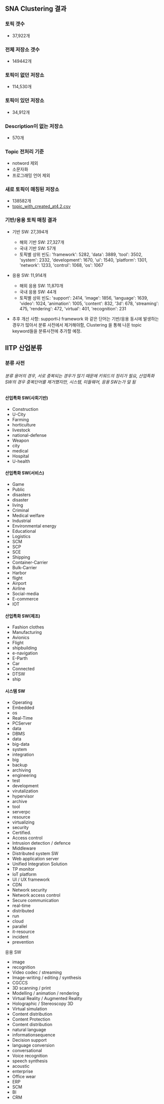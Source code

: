 ## SNA Clustering 결과
### 토픽 갯수
* 37,922개

### 전체 저장소 갯수
* 149442개

### 토픽이 없던 저장소
* 114,530개

### 토픽이 있던 저장소
* 34,912개

### Description이 없는 저장소
* 570개

### Topic 전처리 기준
* notword 제외
* 소문자화
* 프로그래밍 언어 제외

### 새로 토픽이 매칭된 저장소
* 138582개
* [topic_with_created_at4.2.csv](https://github.com/worldoss/ocean/blob/master/SNA/SNA%20Clustering/topic_with_created_at4.2.csv)

### 기반/응용 토픽 매칭 결과
* 기반 SW: 27,394개
	* 해외 기반 SW: 27,327개
	* 국내 기반 SW: 57개
	* 토픽별 상위 빈도: 'framework': 5282, 'data': 3889, 'tool': 3502, 'system': 2332, 'development': 1670, 'ui': 1540, 'platform': 1301, 'network': 1233, 'control': 1068, 'os': 1067
* 응용 SW: 11,914개
	* 해외 응용 SW: 11,870개
	* 국내 응용 SW: 44개
	* 토픽별 상위 빈도: 'support': 2414, 'image': 1856, 'language': 1639, 'video': 1024, 'animation': 1005, 'content': 832, '3d': 678, 'streaming': 475, 'rendering': 472, 'virtual': 401, 'recognition': 231

* 추후 개선 사항: support나 framework 와 같은 단어는 기반/응용 동시에 발생하는 경우가 많아서 분류 사전에서 제거해야함, Clustering 을 통해 나온 topic keyword들을 분류사전에 추가할 예정.

## IITP 산업분류

### 분류 사전
###### 분류 용어의 경우, 서로 중복되는 경우가 많기 때문에 키워드의 정리가 필요, 산업특화 SW의 경우 중복단어를 제거했지만, 시스템, 미들웨어, 응용 SW는가 덜 됨

#### 산업특화 SW(사회기반)

* Construction
* U-City
* Farming
* horticulture
* livestock
* national-defense
* Weapon
* city
* medical
* Hospital
* U-health

#### 산업특화 SW(서비스)

* Game
* Public
* disasters
* disaster
* living
* Criminal
* Medical welfare
* Industrial
* Environmental energy
* Educational
* Logistics
* SCM
* SCP
* SCE
* Shipping
* Container-Carrier
* Bulk-Carrier
* Harbor
* flight
* Airport
* Airline
* Social-media
* E-commerce
* IOT

#### 산업특화 SW(제조)

* Fashion clothes
* Manufacturing
* Avionics
* Flight
* shipbuilding
* e-navigation
* E-Parth
* Car
* Connected
* DTSW
* ship
	
#### 시스템 SW

* Operating 
* Embedded
* os
* Real-Time
* PCServer
* data
* DBMS
* data
* big-data
* system
* integration
* big
* backup
* archiving
* engineering
* test
* development
* virutalization
* hypervisor
* archive
* tool
* serverpc
* resource
* virtualizing
* security
* Certified.
* Access control
* Intrusion detection / defence
* Middleware
* Distributed system SW
* Web application server
* Unified Integration Solution
* TP monitor
* IoT platform
* UI / UX framework
* CDN
* Network security
* Network access control
* Secure communication
* real-time
* distributed
* run
* cloud
* parallel
* it-resource
* incident
* prevention

응용 SW

* image
* recognition
* Video codec / streaming
* Image-writing / editing / synthesis
* CGCCS
* 3D scanning / print
* Modelling / animation / rendering
* Virtual Reality / Augmented Reality
* Holographic / Stereoscopy 3D
* Virtual simulation
* Content distribution
* Content Protection
* Content distribution
* natural language
* informationsequence
* Decision support
* language conversion
* conversational
* Voice recognition
* speech synthesis
* acoustic
* enterprise
* Office wear
* ERP
* SCM
* BI
* CRM
